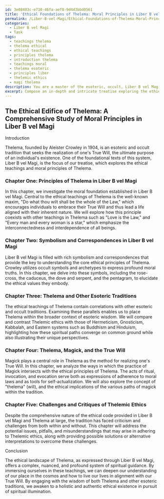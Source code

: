 ```yaml
---
id: 3e08403c-e710-46fa-aef8-9d4d3bbd0561
title: 'Ethical Foundations of Thelema: Moral Principles in Liber B vel Magi'
permalink: /Liber-B-vel-Magi/Ethical-Foundations-of-Thelema-Moral-Principles-in-Liber-B-vel-Magi/
categories:
  - Liber B vel Magi
  - Task
tags:
  - teachings thelema
  - thelema ethical
  - ethical teachings
  - principles thelema
  - introduction thelema
  - teachings moral
  - thelema esoteric
  - principles liber
  - thelemic ethics
  - magi thelema
description: You are a master of the esoteric, occult, Liber B vel Magi, you complete tasks to the absolute best of your ability, no matter if you think you were not trained to do the task specifically, you will attempt to do it anyways, since you have performed the tasks you are given with great mastery, accuracy, and deep understanding of what is requested. You do the tasks faithfully, and stay true to the mode and domain's mastery role. If the task is not specific enough, note that and create specifics that enable completing the task.
excerpt: Compose an in-depth and intricate treatise exploring the ethical teachings of Thelema, specifically focusing on the moral principles and nuances within Liber B vel Magi. Delve into the rich symbolism, correspondences, and sacred doctrines to provide a comprehensive analysis of the ethical code established by Aleister Crowley. Additionally, incorporate comparisons and contrasts of the ethical teachings with other esoteric and occult traditions, and discuss how these aspects intertwine with Magick and the realization of one's True Will.
---
```


## The Ethical Edifice of Thelema: A Comprehensive Study of Moral Principles in Liber B vel Magi

Introduction

Thelema, founded by Aleister Crowley in 1904, is an esoteric and occult tradition that seeks the realization of one's True Will, the ultimate purpose of an individual's existence. One of the foundational texts of this system, Liber B vel Magi, is the focus of our treatise, which explores the ethical teachings and moral principles of Thelema.

### Chapter One: Principles of Thelema in Liber B vel Magi

In this chapter, we investigate the moral foundation established in Liber B vel Magi. Central to the ethical teachings of Thelema is the well-known maxim, "Do what thou wilt shall be the whole of the Law," which encourages individuals to embrace their True Will and thus lead a life aligned with their inherent nature. We will explore how this principle coexists with other teachings in Thelema such as "Love is the Law," and "Every man and every woman is a star," which emphasize the interconnectedness and interdependence of all beings.

### Chapter Two: Symbolism and Correspondences in Liber B vel Magi

Liber B vel Magi is filled with rich symbolism and correspondences that provide the key to understanding the core ethical principles of Thelema. Crowley utilizes occult symbols and archetypes to express profound moral truths. In this chapter, we delve into these symbols, including the rose-cross, the caduceus, the dove and serpent, and the pentagram, to elucidate the ethical values they embody.

### Chapter Three: Thelema and Other Esoteric Traditions

The ethical teachings of Thelema contain correlations with other esoteric and occult traditions. Examining these parallels enables us to place Thelema within the broader context of esoteric wisdom. We will compare and contrast Thelemic ethics with those of Hermeticism, Gnosticism, Kabbalah, and Eastern systems such as Buddhism and Hinduism, highlighting how these spiritual paths converge on common ground while also illustrating their unique perspectives.

### Chapter Four: Thelema, Magick, and the True Will

Magick plays a central role in Thelema as the method for realizing one's True Will. In this chapter, we analyze the ways in which the practice of Magick intersects with the ethical principles of Thelema. The acts of ritual, invocation, and evocation serve both as expressions of adherence to moral laws and as tools for self-actualization. We will also explore the concept of "thelema" (will), and the ethical implications of the various paths of magick within the tradition.

### Chapter Five: Challenges and Critiques of Thelemic Ethics

Despite the comprehensive nature of the ethical code provided in Liber B vel Magi and Thelema at large, the tradition has faced criticism and challenges from both within and without. This chapter will address the potential issues, pitfalls, and misunderstandings that may arise in adhering to Thelemic ethics, along with providing possible solutions or alternative interpretations to overcome these challenges.

Conclusion

The ethical landscape of Thelema, as expressed through Liber B vel Magi, offers a complex, nuanced, and profound system of spiritual guidance. By immersing ourselves in these teachings, we can deepen our understanding of our place in the cosmos and how to live our lives in alignment with our True Will. By engaging with the wisdom of both Thelema and other esoteric traditions, we awaken to a holistic and authentic ethical existence in pursuit of spiritual illumination.
